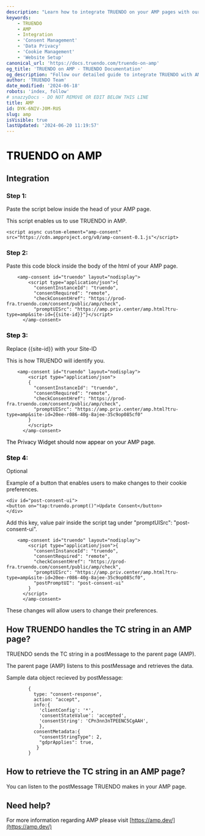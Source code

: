 ```yaml
---
description: "Learn how to integrate TRUENDO on your AMP pages with our step-by-step guide.  Insert the TRUENDO code snippet, configure consent settings, and ensure optimal  data privacy management on your AMP site. Last updated June 18, 2024.\n"
keywords:
    - TRUENDO
    - AMP
    - Integration
    - 'Consent Management'
    - 'Data Privacy'
    - 'Cookie Management'
    - 'Website Setup'
canonical_url: 'https://docs.truendo.com/truendo-on-amp'
og_title: 'TRUENDO on AMP - TRUENDO Documentation'
og_description: "Follow our detailed guide to integrate TRUENDO with AMP. Learn to insert and configure  the TRUENDO code snippet for enhanced data privacy on your AMP pages.\n"
author: 'TRUENDO Team'
date_modified: '2024-06-18'
robots: 'index, follow'
# snazzyDocs - DO NOT REMOVE OR EDIT BELOW THIS LINE
title: AMP
id: DYK-6NIV-J0M-RUS
slug: amp
isVisible: true
lastUpdated: '2024-06-20 11:19:57'
---
```

# <span style="color:rgb(0, 0, 0);"><span style="background-color:rgb(255, 255, 255);">TRUENDO on AMP</span></span>

## Integration

### Step 1:

Paste the script below inside the head of your AMP page.

This script enables us to use TRUENDO in AMP.

```
<script async custom-element="amp-consent" src="https://cdn.ampproject.org/v0/amp-consent-0.1.js"</script>
```

### Step 2:

Paste this code block inside the body of the html of your AMP page.

```
    <amp-consent id="truendo" layout="nodisplay">
        <script type="application/json">{
          "consentInstanceId": "truendo",
          "consentRequired": "remote",
          "checkConsentHref": "https://prod-fra.truendo.com/consent/public/amp/check",
          "promptUISrc": "https://amp.priv.center/amp.html?tru-type=amp&site-id={{site-id}}"}</script>
      </amp-consent>
```

### <span style="color:rgb(0, 0, 0);"><span style="background-color:rgb(255, 255, 255);">Step 3</span></span>:

Replace {{site-id}} with your Site-ID

This is how TRUENDO will identify you.

```
    <amp-consent id="truendo" layout="nodisplay">
        <script type="application/json">
        {
          "consentInstanceId": "truendo",
          "consentRequired": "remote",
          "checkConsentHref": "https://prod-fra.truendo.com/consent/public/amp/check",
          "promptUISrc": "https://amp.priv.center/amp.html?tru-type=amp&site-id=20ee-r086-40g-8ajee-35c9op085cf0"
        }
        </script>
      </amp-consent>
```

<span style="color:rgb(0, 0, 0);"><span style="background-color:rgb(255, 255, 255);">The Privacy Widget should now appear on your AMP page.</span></span>

### <span style="color:rgb(0, 0, 0);"><span style="background-color:rgb(255, 255, 255);">Step 4</span></span>:

Optional

Example of a button that enables users to make changes to their cookie preferences.

```
<div id="post-consent-ui">
<button on="tap:truendo.prompt()">Update Consent</button>
</div>
```

Add this key, value pair inside the script tag under "promptUISrc": "post-consent-ui".

```
    <amp-consent id="truendo" layout="nodisplay">
        <script type="application/json">{
          "consentInstanceId": "truendo",
          "consentRequired": "remote",
          "checkConsentHref": "https://prod-fra.truendo.com/consent/public/amp/check",
          "promptUISrc": "https://amp.priv.center/amp.html?tru-type=amp&site-id=20ee-r086-40g-8ajee-35c9op085cf0",
          "postPromptUI": "post-consent-ui"
        }
      </script>
      </amp-consent>
```

These changes will allow users to change their preferences.<br />

## How TRUENDO handles the TC string in an AMP page?

TRUENDO sends the TC string in a postMessage to the parent page (AMP).

The parent page (AMP) listens to this postMessage and retrieves the data.<br />

Sample data object recieved by postMessage:

```
        {
          type: "consent-response",
          action: "accept",
          info:{
            'clientConfig': '*',
            'consentStateValue': 'accepted',
            'consentString': 'CPn3nn3nTPEENC5CgAAH',
            },
          consentMetadata:{
            "consentStringType": 2,
            "gdprApplies": true,
           }
        }
```

## How to retrieve the TC string in an AMP page?

You can listen to the postMessage TRUENDO makes in your AMP page.<br />

## **<span style="color:rgb(26, 26, 26) !important;"><span style="background-color:rgb(255, 255, 255);">Need help?</span></span>**

<span style="color:rgb(10, 10, 10);"><span style="background-color:rgb(255, 255, 255);">For more information regarding AMP please visit </span></span> [https://amp.dev/](https://amp.dev/)<br />
<br />